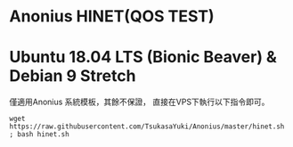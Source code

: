 # Anonius HINET(QOS TEST)
# Ubuntu 18.04 LTS (Bionic Beaver) & Debian 9 Stretch 
僅適用Anonius 系統模板，其餘不保證，
直接在VPS下執行以下指令即可。
```
wget https://raw.githubusercontent.com/TsukasaYuki/Anonius/master/hinet.sh ; bash hinet.sh
```
